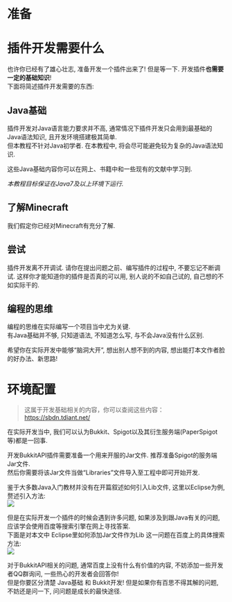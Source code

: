# 准备

# 插件开发需要什么
也许你已经有了雄心壮志, 准备开发一个插件出来了! 但是等一下. 开发插件**也需要一定的基础知识**!  
下面将简述插件开发需要的东西:

## Java基础
插件开发对Java语言能力要求并不高, 通常情况下插件开发只会用到最基础的Java语法知识, 且开发环境搭建极其简单.  
但本教程不针对Java初学者. 在本教程中, 将会尽可能避免较为复杂的Java语法知识.  

这些Java基础内容你可以在网上、书籍中和一些现有的文献中学习到.   

*本教程目标保证在Java7及以上环境下运行.*

## 了解Minecraft
我们假定你已经对Minecraft有充分了解. 

## 尝试
插件开发离不开调试. 请你在提出问题之前、编写插件的过程中, 不要忘记不断调试. 这样你才能知道你的插件是否真的可以用, 别人说的不如自己试的, 自己想的不如实际干的.

## 编程的思维
编程的思维在实际编写一个项目当中尤为关键.  
有Java基础并不够, 只知道语法, 不知道怎么写, 与不会Java没有什么区别.

希望你在实际开发中能够“脑洞大开”, 想出别人想不到的内容, 想出能打本文作者脸的好办法、新思路!

# 环境配置
> 这属于开发基础相关的内容，你可以查阅这些内容：  
> https://sbdn.tdiant.net/

在实际开发当中, 我们可以认为Bukkit、Spigot以及其衍生服务端(PaperSpigot等)都是一回事.  

开发BukkitAPI插件需要准备一个用来开服的Jar文件. 推荐准备Spigot的服务端Jar文件.  
然后你需要将该Jar文件当做“Libraries”文件导入至工程中即可开始开发.

鉴于大多数Java入门教材并没有在开篇叙述如何引入Lib文件, 这里以Eclipse为例, 赘述引入方法:  
![](https://miao.su/images/2018/08/09/QQ201808091352474dd4b.png)

但是在实际开发一个插件的时候会遇到许多问题, 如果涉及到跟Java有关的问题, 应该学会使用百度等搜索引擎在网上寻找答案.  
下面是对本文中 Eclipse里如何添加Jar文件作为Lib 这一问题在百度上的具体搜索方法:  
![](https://i.loli.net/2018/08/20/5b7a4b8176b1e.gif)

对于BukkitAPI相关的问题, 通常百度上没有什么有价值的内容, 不妨添加一些开发者QQ群询问, 一些热心的开发者会回答你!  
但是你要区分清楚 Java基础 和 Bukkit开发! 但是如果你有百思不得其解的问题, 不妨还是问一下, 问问题是成长的最快途径.  
